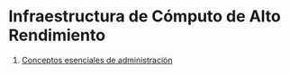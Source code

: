 # Infraestructura de Cómputo de Alto Rendimiento

1. [Conceptos esenciales de administración](conceptos_esenciales/)
